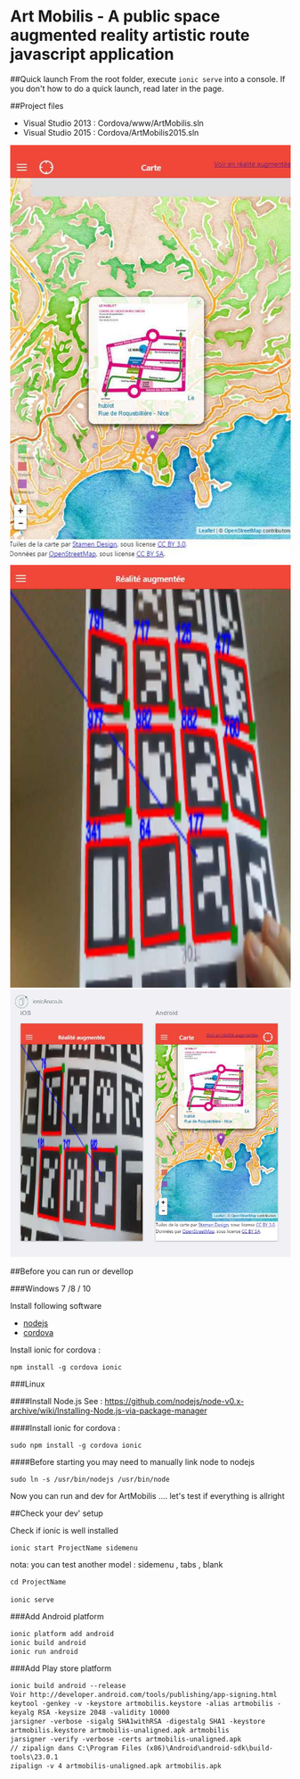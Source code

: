 # Art Mobilis - A public space augmented reality artistic route javascript application

##Quick launch 
From the root folder,  execute `ionic serve` into a console.
If you don't how to do a quick launch, read later in the page.

##Project files

- Visual Studio 2013 : Cordova/www/ArtMobilis.sln
- Visual Studio 2015 : Cordova/ArtMobilis2015.sln

![Capture](assets/artmobilis-carte.jpg)
![Capture](assets/artmobilis-ar.jpg)
![Capture](assets/artmobilis-ios-android.jpg)

##Before you can run or devellop

###Windows 7 /8 / 10

Install following software 
- [nodejs](http://nodejs.org)
- [cordova](http://cordova.apache.org)

Install ionic for cordova :

    npm install -g cordova ionic

###Linux

####Install Node.js
See : https://github.com/nodejs/node-v0.x-archive/wiki/Installing-Node.js-via-package-manager

####Install ionic for cordova :

    sudo npm install -g cordova ionic

####Before starting you may need to manually link node to nodejs

    sudo ln -s /usr/bin/nodejs /usr/bin/node

Now you can run and dev for ArtMobilis .... let's test if everything is allright

##Check your dev' setup

Check if ionic is well installed

    ionic start ProjectName sidemenu
    
nota: you can test another model : sidemenu , tabs , blank

    cd ProjectName
    
    ionic serve

###Add Android platform

	ionic platform add android
	ionic build android
	ionic run android

###Add Play store platform

	ionic build android --release
	Voir http://developer.android.com/tools/publishing/app-signing.html
	keytool -genkey -v -keystore artmobilis.keystore -alias artmobilis -keyalg RSA -keysize 2048 -validity 10000
	jarsigner -verbose -sigalg SHA1withRSA -digestalg SHA1 -keystore artmobilis.keystore artmobilis-unaligned.apk artmobilis
	jarsigner -verify -verbose -certs artmobilis-unaligned.apk
	// zipalign dans C:\Program Files (x86)\Android\android-sdk\build-tools\23.0.1
	zipalign -v 4 artmobilis-unaligned.apk artmobilis.apk
